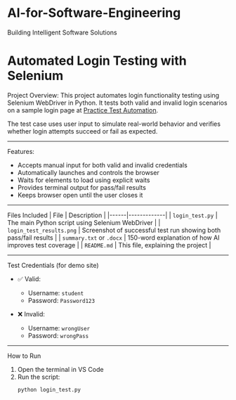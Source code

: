 # AI-for-Software-Engineering
Building Intelligent Software Solutions
# Automated Login Testing with Selenium

 Project Overview:
This project automates login functionality testing using Selenium WebDriver in Python. It tests both valid and invalid login scenarios on a sample login page at [Practice Test Automation](https://practicetestautomation.com/practice-test-login/).

The test case uses user input to simulate real-world behavior and verifies whether login attempts succeed or fail as expected.

---

 Features:
- Accepts manual input for both valid and invalid credentials
- Automatically launches and controls the browser
- Waits for elements to load using explicit waits
- Provides terminal output for pass/fail results
- Keeps browser open until the user closes it

---

  Files Included
| File | Description |
|------|-------------|
| `login_test.py` | The main Python script using Selenium WebDriver |
| `login_test_results.png` | Screenshot of successful test run showing both pass/fail results |
| `summary.txt` or `.docx` | 150-word explanation of how AI improves test coverage |
| `README.md` | This file, explaining the project |

---

 Test Credentials (for demo site)
- ✅ Valid:  
  - Username: `student`  
  - Password: `Password123`

- ❌ Invalid:  
  - Username: `wrongUser`  
  - Password: `wrongPass`

---

 How to Run
1. Open the terminal in VS Code
2. Run the script:
   ```bash
   python login_test.py
